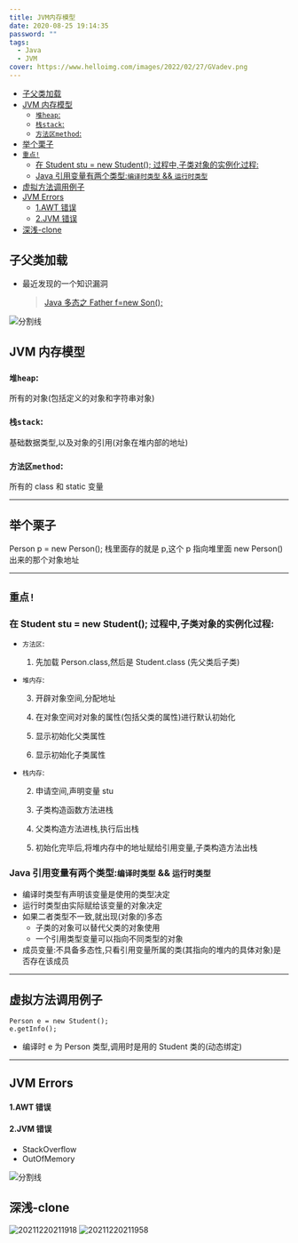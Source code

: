 ```yaml
---
title: JVM内存模型
date: 2020-08-25 19:14:35
password: ""
tags:
  - Java
  - JVM
cover: https://www.helloimg.com/images/2022/02/27/GVadev.png
---
```


<!--
 * @Author: Weidows
 * @Date: 2020-08-25 19:14:35
 * @LastEditors: Weidows
 * @LastEditTime: 2021-12-20 21:19:30
 * @FilePath: \Blog-private\source\_posts\Java\jvm_model.md
-->

- [子父类加载](#子父类加载)
- [JVM 内存模型](#jvm-内存模型)
  - [`堆heap`:](#堆heap)
  - [`栈stack`:](#栈stack)
  - [`方法区method`:](#方法区method)
- [举个栗子](#举个栗子)
- [`重点!`](#重点)
  - [在 Student stu = new Student(); 过程中,子类对象的实例化过程:](#在-student-stu--new-student-过程中子类对象的实例化过程)
  - [Java 引用变量有两个类型:`编译时类型` && `运行时类型`](#java-引用变量有两个类型编译时类型--运行时类型)
- [虚拟方法调用例子](#虚拟方法调用例子)
- [JVM Errors](#jvm-errors)
    - [1.AWT 错误](#1awt-错误)
    - [2.JVM 错误](#2jvm-错误)
- [深浅-clone](#深浅-clone)

## 子父类加载

- 最近发现的一个知识漏洞

  > [Java 多态之 Father f=new Son();](https://www.cnblogs.com/zxcoder/p/12250210.html)

<a>![分割线](https://fastly.jsdelivr.net/gh/Weidows/Images/img/divider.png)</a>

## JVM 内存模型

### `堆heap`:

所有的对象(包括定义的对象和字符串对象)

### `栈stack`:

基础数据类型,以及对象的引用(对象在堆内部的地址)

### `方法区method`:

所有的 class 和 static 变量

---

## 举个栗子

Person p = new Person();
栈里面存的就是 p,这个 p 指向堆里面 new Person()出来的那个对象地址

---

## `重点!`

### 在 Student stu = new Student(); 过程中,子类对象的实例化过程:

- `方法区`:

  1. 先加载 Person.class,然后是 Student.class (先父类后子类)

- `堆内存`:

  3. 开辟对象空间,分配地址

  4. 在对象空间对对象的属性(包括父类的属性)进行默认初始化

  5. 显示初始化父类属性

  6. 显示初始化子类属性

- `栈内存`:

  2. 申请空间,声明变量 stu

  3. 子类构造函数方法进栈

  4. 父类构造方法进栈,执行后出栈

  5. 初始化完毕后,将堆内存中的地址赋给引用变量,子类构造方法出栈

### Java 引用变量有两个类型:`编译时类型` && `运行时类型`

- 编译时类型有声明该变量是使用的类型决定
- 运行时类型由实际赋给该变量的对象决定
- 如果二者类型不一致,就出现(对象的)多态
  - 子类的对象可以替代父类的对象使用
  - 一个引用类型变量可以指向不同类型的对象
- 成员变量:不具备多态性,只看引用变量所属的类(其指向的堆内的具体对象)是否存在该成员

---

## 虚拟方法调用例子

```
Person e = new Student();
e.getInfo();
```

- 编译时 e 为 Person 类型,调用时是用的 Student 类的(动态绑定)

---

## JVM Errors

#### 1.AWT 错误

#### 2.JVM 错误

- StackOverflow
- OutOfMemory

<a>![分割线](https://fastly.jsdelivr.net/gh/Weidows/Images/img/divider.png)</a>

## 深浅-clone

<img src="https://www.helloimg.com/images/2022/02/27/GVPOM5.png" alt="20211220211918" />

<img src="https://www.helloimg.com/images/2022/02/27/GVtgin.png" alt="20211220211958" />

